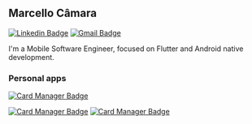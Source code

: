 ## Marcello Câmara

[![Linkedin Badge](https://img.shields.io/badge/-LinkedIn-blue?style=flat-square&logo=Linkedin&logoColor=white&link=https://www.linkedin.com/in/marcellocamara/)](https://www.linkedin.com/in/marcellocamara/)
[![Gmail Badge](https://img.shields.io/badge/-Gmail-c14438?style=flat-square&logo=Gmail&logoColor=white&link=mailto:marcellocamara@id.uff.br)](mailto:marcellocamara@id.uff.br)

I'm a Mobile Software Engineer, focused on Flutter and Android native development.

### Personal apps

[![Card Manager Badge](https://img.shields.io/badge/android%20native-Credit%20Card%20Manager-success)](https://play.google.com/store/apps/details?id=marcello.dev.cardmanager)

[![Card Manager Badge](https://img.shields.io/badge/flutter-KeyZ-blue)](https://play.google.com/store/apps/details?id=marcello.dev.passwordmanager) [![Card Manager Badge](https://img.shields.io/badge/flutter-Credit%20Card%20Wallet-blue)](https://play.google.com/store/apps/details?id=marcello.dev.cardkeeper)
